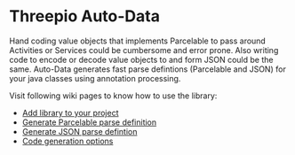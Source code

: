 # Threepio Auto-Data

Hand coding value objects that implements Parcelable to pass around Activities or Services could be cumbersome and error prone. Also writing code to encode or decode value objects to and form JSON could be the same. Auto-Data generates fast parse defintions (Parcelable and JSON) for your java classes using annotation processing.

Visit following wiki pages to know how to use the library:

* [Add library to your project](https://github.com/abdullah-chhatra/threepio-auto-data/wiki/Adding-library-to-your-project)
* [Generate Parcelable parse definition](https://github.com/abdullah-chhatra/threepio-auto-data/wiki/Generate-Parcelable-parse-definition)
* [Generate JSON parse defintion](https://github.com/abdullah-chhatra/threepio-auto-data/wiki/Generate-JSON-parse-definition)
* [Code generation options](https://github.com/abdullah-chhatra/threepio-auto-data/wiki/Code-generation-options)
